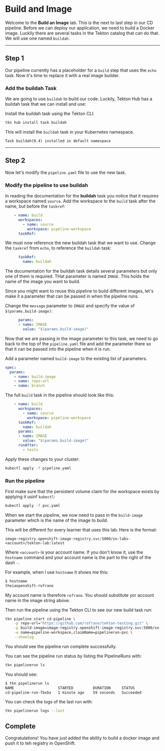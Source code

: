 # Build and Image

Welcome to the **Build an Image** lab. This is the next to last step in our CD pipeline. Before we can deploy our application, we need to build a Docker image. Luckily there are several tasks in the Tekton catalog that can do that. We will use one named `buildah`.

---

## Step 1

Our pipeline currently has a placeholder for a `build` step that uses the `echo` task. Now it's time to replace it with a real image builder.

### Add the buildah Task

We are going to use `buildah` to build our code. Luckily, Tekton Hub has a buildah task that we can install and use:

Install the buildah task using the Tekton CLI.

```bash
tkn hub install task buildah
```

This will install the `buildah` task in your Kubernetes namespace.

```
Task buildah(0.4) installed in default namespace
```

---

## Step 2

Now let's modify the `pipeline.yaml` file to use the new task.

### Modify the pipeline to use buildah

In reading the documentation for the **buildah** task you notice that it requires a workspace named `source`. Add the workspace to the `build` task after the name, but before the `taskref`:

```yaml
    - name: build
      workspaces:
        - name: source
          workspace: pipeline-workspace          
      taskRef:
```

We must now reference the new buildah task that we want to use. Change the `taskref` from `echo`, to reference the `buildah` task:

```yaml
      taskRef:
        name: buildah
```

The documentation for the buildah task details several parameters but only one of them is required. THat parameter is named `IMAGE`. This holds the name of the image you want to build.

Since you might want to reuse this pipeline to build different images, let's make it a parameter that can be passed in when the pipeline runs.

Change the `message` parameter to `IMAGE` and specify the value of `$(params.build-image)`:

```yaml
      params:
      - name: IMAGE
        value: "$(params.build-image)"
```

Now that we are passing in the image parameter to this task, we need to go back to the top of the `pipeline.yaml` file and add the parameter there so that it can be passed into the pipeline when it is run.

Add a parameter named `build-image` to the existing list of parameters.

```yaml
spec:
  params:
    - name: build-image
    - name: repo-url
    - name: branch
```

The full `build` task in the pipeline should look like this:

```yaml
    - name: build
      workspaces:
        - name: source
          workspace: pipeline-workspace          
      taskRef:
        name: buildah
      params:
      - name: IMAGE
        value: "$(params.build-image)"
      runAfter:
        - tests
```

Apply these changes to your cluster:

```bash
kubectl apply -f pipeline.yaml
```

### Run the pipeline

First make sure that the persistent volume claim for the workspace exists by applying it usinf `kubectl`:

```bash
kubectl apply -f pvc.yaml
```

When we start the pipeline, we now need to pass in the `build-image` parameter which is the name of the image to build.

This will be different for every learner that uses this lab. Here is the format:

```
image-registry.openshift-image-registry.svc:5000/sn-labs-<account>/tekton-lab:latest
```

Where `<account>` is your account name. If you don't know it, use the `hostname` command and your account name is the part to the right of the dash `-`.

For example, when I use `hostname` it shows me this:

```bash
$ hostname
theiaopenshift-rofrano
```

My account name is therefore `rofrano`. You should substitute yor account name in the image string above.

Then run the pipeline using the Tekton CLI to see our new build task run:

```bash
tkn pipeline start cd-pipeline \
    -p repo-url="https://github.com/rofrano/tekton-testing.git" \
    -p build-image=image-registry.openshift-image-registry.svc:5000/sn-labs-rofrano/tekton-lab:latest \
    -w name=pipeline-workspace,claimName=pipelinerun-pvc \
    --showlog
```

You should see the pipeline run complete successfully.

You can see the pipeline run status by listing the PipelineRuns with:

```bash
tkn pipelinerun ls
```

You should see:

```bash
$ tkn pipelinerun ls
NAME                    STARTED         DURATION     STATUS
cd-pipeline-run-fbxbx   1 minute ago    59 seconds   Succeeded
```

You can check the logs of the last run with:

```bash
tkn pipelinerun logs --last
```

## Complete

Congratulations! You have just added the ability to build a docker image and push it to teh registry in OpenShift.
